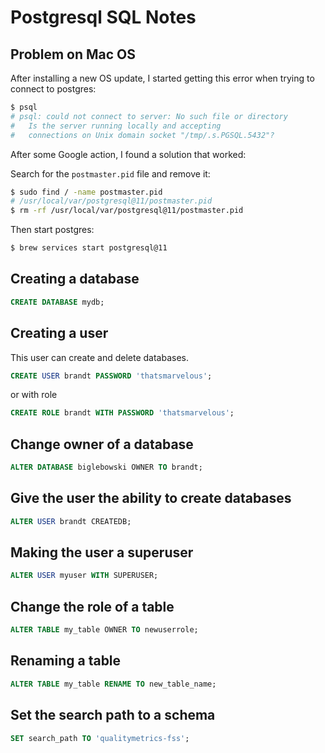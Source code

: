 # Postgresql SQL Notes

## Problem on Mac OS

After installing a new OS update, I started getting this error when trying to connect to postgres:

```bash
$ psql
# psql: could not connect to server: No such file or directory
# 	Is the server running locally and accepting
# 	connections on Unix domain socket "/tmp/.s.PGSQL.5432"?
```

After some Google action, I found a solution that worked:

Search for the `postmaster.pid` file and remove it:

```bash
$ sudo find / -name postmaster.pid
# /usr/local/var/postgresql@11/postmaster.pid
$ rm -rf /usr/local/var/postgresql@11/postmaster.pid
```

Then start postgres:

```bash
$ brew services start postgresql@11
```

## Creating a database

```sql
CREATE DATABASE mydb;
```

## Creating a user

This user can create and delete databases.

```sql
CREATE USER brandt PASSWORD 'thatsmarvelous';
```

or with role

```sql
CREATE ROLE brandt WITH PASSWORD 'thatsmarvelous';
```

## Change owner of a database

```sql
ALTER DATABASE biglebowski OWNER TO brandt;
```

## Give the user the ability to create databases

```sql
ALTER USER brandt CREATEDB;
```

## Making the user a superuser

```sql
ALTER USER myuser WITH SUPERUSER;
```

## Change the role of a table

```sql
ALTER TABLE my_table OWNER TO newuserrole;
```

## Renaming a table

```sql
ALTER TABLE my_table RENAME TO new_table_name;
```

## Set the search path to a schema

```sql
SET search_path TO 'qualitymetrics-fss';
```
